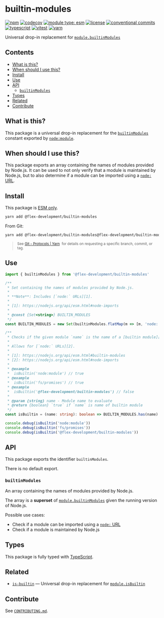 # builtin-modules

[![npm](https://img.shields.io/npm/v/@flex-development/builtin-modules.svg)](https://npmjs.com/package/@flex-development/builtin-modules)
[![codecov](https://codecov.io/github/flex-development/builtin-modules/branch/main/graph/badge.svg?token=Rh9xvcgqdD)](https://codecov.io/github/flex-development/builtin-modules)
[![module type: esm](https://img.shields.io/badge/module%20type-esm-brightgreen)](https://github.com/voxpelli/badges-cjs-esm)
[![license](https://img.shields.io/github/license/flex-development/builtin-modules.svg)](LICENSE.md)
[![conventional commits](https://img.shields.io/badge/-conventional%20commits-fe5196?logo=conventional-commits&logoColor=ffffff)](https://conventionalcommits.org/)
[![typescript](https://img.shields.io/badge/-typescript-3178c6?logo=typescript&logoColor=ffffff)](https://typescriptlang.org/)
[![vitest](https://img.shields.io/badge/-vitest-6e9f18?style=flat&logo=vitest&logoColor=ffffff)](https://vitest.dev/)
[![yarn](https://img.shields.io/badge/-yarn-2c8ebb?style=flat&logo=yarn&logoColor=ffffff)](https://yarnpkg.com/)

Universal drop-in replacement for [`module.builtinModules`][1]

## Contents

- [What is this?](#what-is-this)
- [When should I use this?](#when-should-i-use-this)
- [Install](#install)
- [Use](#use)
- [API](#api)
  - [`builtinModules`](#builtinmodules)
- [Types](#types)
- [Related](#related)
- [Contribute](#contribute)

## What is this?

This package is a universal drop-in replacement for the [`builtinModules`][1] constant exported by [`node:module`][2].

## When should I use this?

This package exports an array containing the names of modules provided by Node.js. It can be used to not only verify
that a module is maintained by Node.js, but to also determine if a module can be imported using a [`node:` URL][3].

## Install

This package is [ESM only][4].

```sh
yarn add @flex-development/builtin-modules
```

From Git:

```sh
yarn add @flex-development/builtin-modules@flex-development/builtin-modules
```

<blockquote>
  <small>
    See <a href='https://yarnpkg.com/features/protocols#git'>Git - Protocols | Yarn</a>
    &nbsp;for details on requesting a specific branch, commit, or tag.
  </small>
</blockquote>

## Use

```typescript
import { builtinModules } from '@flex-development/builtin-modules'

/**
 * Set containing the names of modules provided by Node.js.
 *
 * **Note**: Includes [`node:` URLs][1].
 *
 * [1]: https://nodejs.org/api/esm.html#node-imports
 *
 * @const {Set<string>} BUILTIN_MODULES
 */
const BUILTIN_MODULES = new Set(builtinModules.flatMap(m => [m, 'node:' + m]))

/**
 * Checks if the given module `name` is the name of a [builtin module][1].
 *
 * Allows for [`node:` URLs][2].
 *
 * [1]: https://nodejs.org/api/esm.html#builtin-modules
 * [2]: https://nodejs.org/api/esm.html#node-imports
 *
 * @example
 *  isBuiltin('node:module') // true
 * @example
 *  isBuiltin('fs/promises') // true
 * @example
 *  isBuiltin('@flex-development/builtin-modules') // false
 *
 * @param {string} name - Module name to evaluate
 * @return {boolean} `true` if `name` is name of builtin module
 */
const isBuiltin = (name: string): boolean => BUILTIN_MODULES.has(name)

console.debug(isBuiltin('node:module'))
console.debug(isBuiltin('fs/promises'))
console.debug(isBuiltin('@flex-development/builtin-modules'))
```

## API

This package exports the identifier `builtinModules`.

There is no default export.

### `builtinModules`

An array containing the names of modules provided by Node.js.

The array is a **superset** of [`module.builtinModules`][1] given the running version of Node.js.

Possible use cases:

- Check if a module can be imported using a [`node:` URL][3]
- Check if a module is maintained by Node.js

## Types

This package is fully typed with [TypeScript][5].

## Related

- [`is-builtin`][6] &mdash; Universal drop-in replacement for [`module.isBuiltin`][7]

## Contribute

See [`CONTRIBUTING.md`](CONTRIBUTING.md).

[1]: https://nodejs.org/api/module.html#modulebuiltinmodules
[2]: https://nodejs.org/api/module.html
[3]: https://nodejs.org/api/esm.html#node-imports
[4]: https://gist.github.com/sindresorhus/a39789f98801d908bbc7ff3ecc99d99c
[5]: https://www.typescriptlang.org
[6]: https://github.com/flex-development/is-builtin
[7]: https://nodejs.org/api/module.html#moduleisbuiltinmodulename
